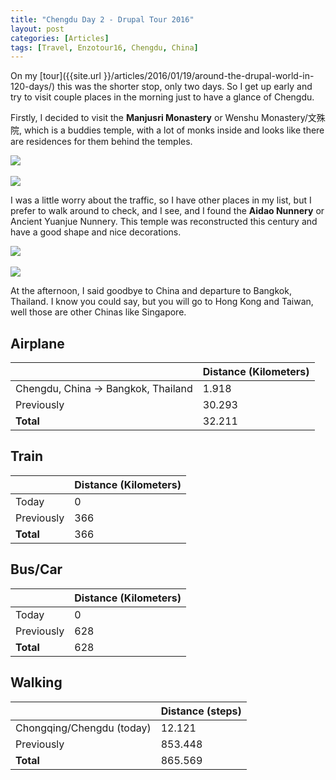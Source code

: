 ```yaml
---
title: "Chengdu Day 2 - Drupal Tour 2016"
layout: post
categories: [Articles]
tags: [Travel, Enzotour16, Chengdu, China]
---
```

On my [tour]({{site.url }}/articles/2016/01/19/around-the-drupal-world-in-120-days/) this was the shorter stop, only two days. So I get up early and try to visit couple places in the morning just to have a glance of Chengdu.

Firstly, I decided to visit the **Manjusri Monastery** or Wenshu Monastery/文殊院, which is a buddies temple, with a lot of monks inside and looks like there are residences for them behind the temples.

<img style="margin-right: 20px;" src="{{site.url }}/assets/img/manjusri-monastery-1.jpg"/>
<br/><br/> 
<img style="margin-right: 20px;" src="{{site.url }}/assets/img/manjusri-monastery-2.jpg"/>

I was a little worry about the traffic, so I have other places in my list, but I  prefer to walk around to check, and I see, and I found the **Aidao Nunnery** or Ancient Yuanjue Nunnery. This temple was reconstructed this century and have a good shape and nice decorations.

<img style="margin-right: 20px;" src="{{site.url }}/assets/img/aidao-nunnery-1.jpg"/>
<br/><br/> 
<img style="margin-right: 20px;" src="{{site.url }}/assets/img/aidao-nunnery-2.jpg"/>

At the afternoon, I said goodbye to China and departure to Bangkok, Thailand. I know you could say, but you will go to Hong Kong and Taiwan, well those are other Chinas like Singapore.


## Airplane
|  | Distance (Kilometers) |
|---|---|
| Chengdu, China &#8594; Bangkok, Thailand |  1.918 |  
| Previously  | 30.293 |
| **Total**  | 32.211 |

## Train
|  | Distance (Kilometers) |
|---|---|
| Today |  0    |
| Previously  | 366 |
| **Total**  | 366 |

## Bus/Car
|  | Distance (Kilometers) |
|---|---|
| Today |  0    |
| Previously  | 628 |
| **Total**  | 628 |

## Walking
|  | Distance (steps) |
|---|---|
| Chongqing/Chengdu (today) |  12.121 |
| Previously  | 853.448 |
| **Total**  | 865.569|